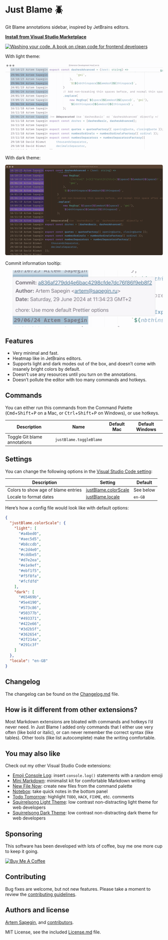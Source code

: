 # Just Blame 🪲

Git Blame annotations sidebar, inspired by JetBrains editors.

**[Install from Visual Studio Marketplace](https://marketplace.visualstudio.com/items?itemName=sapegin.just-blame)**

[![Washing your code. A book on clean code for frontend developers](https://sapegin.me/images/washing-code-github.jpg)](https://sapegin.me/book/)

With light theme:

![Just Blame with light theme](screenshots/screenshot.png)

With dark theme:

![Just Blame with dark theme](screenshots/screenshot-dark.png)

Commit information tooltip:

![Commit information tooltip](screenshots/tooltip.png)

## Features

- Very minimal and fast.
- Heatmap like in JetBrains editors.
- Supports light and dark modes out of the box, and doesn’t come with insanely bright colors by default.
- Doesn’t use any resources until you turn on the annotations.
- Doesn’t pollute the editor with too many commands and hotkeys.

## Commands

You can either run this commands from the Command Palette (<kbd>Cmd</kbd>+<kbd>Shift</kbd>+<kbd>P</kbd> on a Mac, or <kbd>Ctrl</kbd>+<kbd>Shift</kbd>+<kbd>P</kbd> on Windows), or use hotkeys.

| Description | Name | Default Mac | Default Windows |
| --- | --- | --- | --- |
| Toggle Git blame annotations | `justBlame.toggleBlame` |  |  |

## Settings

You can change the following options in the [Visual Studio Code setting](https://code.visualstudio.com/docs/getstarted/settings):

| Description | Setting | Default |
| --- | --- | --- |
| Colors to show age of blame entries | [justBlame.colorScale](vscode://settings/justBlame.colorScale) | See below |
| Locale to format dates | [justBlame.locale](vscode://settings/justBlame.locale) | `en-GB` |

Here’s how a config file would look like with default options:

```json
{
  "justBlame.colorScale": {
    "light": [
      "#a4bed0",
      "#aec5d5",
      "#b8ccdb",
      "#c2d4e0",
      "#cddbe5",
      "#d7e2ea",
      "#e1e9ef",
      "#ebf1f5",
      "#f5f8fa",
      "#fcfdfd"
    ],
    "dark": [
      "#65469b",
      "#5e4190",
      "#573c86",
      "#50377b",
      "#493371",
      "#422e66",
      "#3d2b5f",
      "#362654",
      "#2f214a",
      "#291c3f"
    ]
  },
  "locale": "en-GB"
}
```

## Changelog

The changelog can be found on the [Changelog.md](./Changelog.md) file.

## How is it different from other extensions?

Most Markdown extensions are bloated with commands and hotkeys I’d never need. In Just Blame I added only commands that I either use very often (like bold or italic), or can never remember the correct syntax (like tables). Other tools (like list autocomplete) make the writing comfortable.

## You may also like

Check out my other Visual Studio Code extensions:

- [Emoji Console Log](https://marketplace.visualstudio.com/items?itemName=sapegin.emoji-console-log): insert `console.log()` statements with a random emoji
- [Mini Markdown](https://marketplace.visualstudio.com/items?itemName=sapegin.mini-markdown): minimalist kit for comfortable Markdown writing
- [New File Now](https://marketplace.visualstudio.com/items?itemName=sapegin.new-file-now): create new files from the command palette
- [Notebox](https://marketplace.visualstudio.com/items?itemName=sapegin.notebox): take quick notes in the bottom panel
- [Todo Tomorrow](https://marketplace.visualstudio.com/items?itemName=sapegin.todo-tomorrow): highlight `TODO`, `HACK`, `FIXME`, etc. comments
- [Squirrelsong Light Theme](https://marketplace.visualstudio.com/items?itemName=sapegin.Theme-SquirrelsongLight): low contrast non-distracting light theme for web developers
- [Squirrelsong Dark Theme](https://marketplace.visualstudio.com/items?itemName=sapegin.Theme-SquirrelsongDark): low contrast non-distracting dark theme for web developers

## Sponsoring

This software has been developed with lots of coffee, buy me one more cup to keep it going.

<a href="https://www.buymeacoffee.com/sapegin" target="_blank"><img src="https://cdn.buymeacoffee.com/buttons/lato-orange.png" alt="Buy Me A Coffee" height="51" width="217"></a>

## Contributing

Bug fixes are welcome, but not new features. Please take a moment to review the [contributing guidelines](Contributing.md).

## Authors and license

[Artem Sapegin](https://sapegin.me), and [contributors](https://github.com/sapegin/vscode-just-blame/graphs/contributors).

MIT License, see the included [License.md](License.md) file.

